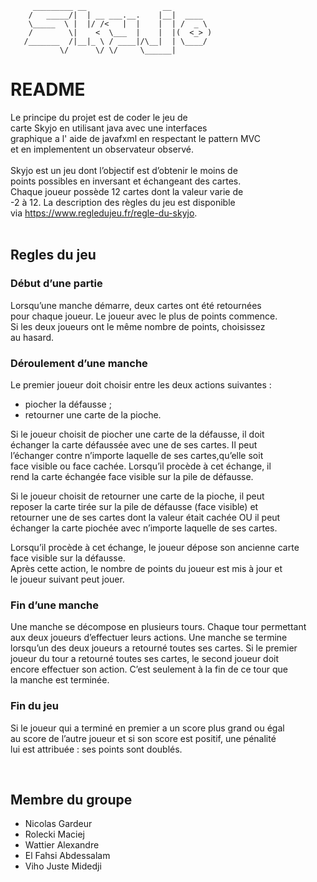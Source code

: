          _________ __                 __         
        /   _____/|  | __ ___.__.    |__|  ____  
        \_____  \ |  |/ /<   |  |    |  | /  _ \ 
        /        \|    <  \___  |    |  |(  <_> )
       /_______  /|__|_ \ / ____|/\__|  | \____/ 
               \/      \/ \/     \______|        
			  
  
# README


Le principe du projet est de coder le jeu de <br />
carte Skyjo en utilisant  java avec une interfaces <br />
graphique a l' aide de javafxml en respectant le pattern MVC  <br />
et en implementent un observateur observé.<br />
<br />
Skyjo est un jeu dont l’objectif est d’obtenir le moins de<br />
points possibles en inversant et échangeant des cartes. <br />
Chaque joueur possède 12 cartes dont la valeur varie de <br />
-2 à 12. La description des règles du jeu est disponible <br />
via https://www.regledujeu.fr/regle-du-skyjo. <br />
<br />

## Regles du jeu<br />

### Début d’une partie<br />
Lorsqu’une manche démarre, deux cartes ont été retournées <br />
pour chaque joueur. Le joueur avec le plus de points commence. <br />
Si les deux joueurs ont le même nombre de points, choisissez <br />
au hasard. <br />

### Déroulement d’une manche<br />

Le premier joueur doit choisir entre les deux actions suivantes :<br />
- piocher la défausse ;<br />
- retourner une carte de la pioche.<br />

Si le joueur choisit de piocher une carte de la défausse, il doit<br />
échanger la carte défaussée avec une de ses cartes. Il peut <br />
l’échanger contre n’importe laquelle de ses cartes,qu’elle soit <br />
face visible ou face cachée. Lorsqu’il procède à cet échange, il <br />
rend la carte échangée face visible sur la pile de défausse.<br />

Si le joueur choisit de retourner une carte de la pioche, il peut<br />
reposer la carte tirée sur la pile de défausse (face visible) et<br />
retourner une de ses cartes dont la valeur était cachée OU il peut<br />
échanger la carte piochée avec n’importe laquelle de ses cartes.<br />

Lorsqu’il procède à cet échange, le joueur dépose son ancienne carte <br />
face visible sur la défausse.<br />
Après cette action, le nombre de points du joueur est mis à jour et <br />
le joueur suivant peut jouer.<br />

### Fin d’une manche<br />

Une manche se décompose en plusieurs tours. Chaque tour permettant <br />
aux deux joueurs d’effectuer leurs actions. Une manche se termine <br />
lorsqu’un des deux joueurs a retourné toutes ses cartes. Si le premier<br />
joueur du tour a retourné toutes ses cartes, le second joueur doit <br />
encore effectuer son action. C’est seulement à la fin de ce tour que<br />
la manche est terminée.<br />
	
### Fin du jeu<br />

Si le joueur qui a terminé en premier a un score plus grand ou égal<br />
au score de l’autre joueur et si son score est positif, une pénalité<br />
lui est attribuée : ses points sont doublés.<br />

<br />

## Membre du groupe <br />

- Nicolas Gardeur
- Rolecki Maciej
- Wattier Alexandre
- El Fahsi Abdessalam
- Viho Juste Midedji

